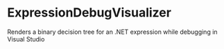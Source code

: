 # ExpressionDebugVisualizer
Renders a binary decision tree for an .NET expression while debugging in Visual Studio
